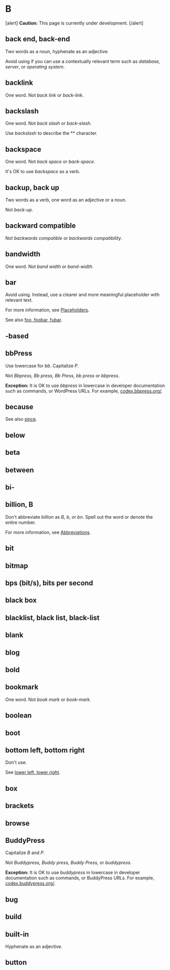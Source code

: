 # B

[alert] **Caution:** This page is currently under development. [/alert]

## back end, back-end

Two words as a noun, hyphenate as an adjective.

Avoid using if you can use a contextually relevant term such as *database, server*, or *operating system*.

## backlink

One word. Not *back link* or *back-link*.

## backslash

One word. Not *back slash* or *back-slash*.

Use *backslash* to describe the *\* character.

## backspace

One word. Not *back space* or *back-space*.

It's OK to use *backspace* as a verb.

## backup, back up

Two words as a verb, one word as an adjective or a noun.

Not *back-up*.

## backward compatible

Not *backwards compatible* or *backwards compatibility*.

## bandwidth

One word. Not *band width* or *band-width*.

## bar

Avoid using. Instead, use a clearer and more meaningful placeholder with relevant text.

For more information, see [Placeholders](https://make.wordpress.org/docs/style-guide/developer-content/placeholders/).

See also [foo, foobar, fubar]().

## -based



## bbPress

Use lowercase for *bb*. Capitalize *P*.

Not *Bbpress, Bb press, Bb Press, bb press* or *bbpress*.

**Exception:** It is OK to use *bbpress* in lowercase in developer documentation such as commands, or WordPress URLs. For example, [codex.bbpress.org/](https://codex.bbpress.org/).

## because


See also [since]().

## below
## beta
## between
## bi-
## billion, B

Don't abbreviate *billion* as *B, b*, or *bn*. Spell out the word or denote the entire number.

For more information, see [Abbreviations](numbers.md).

## bit
## bitmap
## bps (bit/s), bits per second
## black box
## blacklist, black list, black-list
## blank
## blog
## bold
## bookmark

One word. Not *book mark* or *book-mark*.

## boolean
## boot
## bottom left, bottom right

Don't use.

See [lower left, lower right](l.md).

## box
## brackets
## browse
## BuddyPress

Capitalize *B* and *P*.

Not *Buddypress, Buddy press, Buddy Press,* or *buddypress*.

**Exception:** It is OK to use *buddypress* in lowercase in developer documentation such as commands, or BuddyPress URLs. For example, [codex.buddypress.org/](https://codex.buddypress.org/).

## bug
## build
## built-in

Hyphenate as an adjective.

## button
